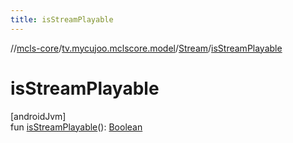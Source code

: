 ```yaml
---
title: isStreamPlayable
---
```

//[mcls-core](../../../index.html)/[tv.mycujoo.mclscore.model](../index.html)/[Stream](index.html)/[isStreamPlayable](is-stream-playable.html)



# isStreamPlayable



[androidJvm]\
fun [isStreamPlayable](is-stream-playable.html)(): [Boolean](https://kotlinlang.org/api/latest/jvm/stdlib/kotlin/-boolean/index.html)




